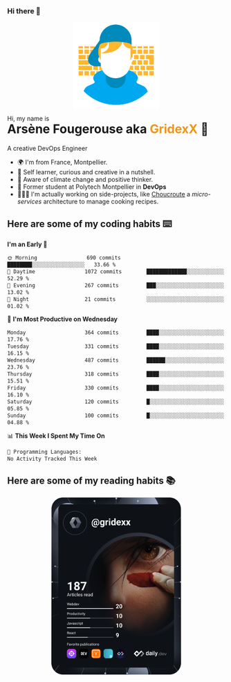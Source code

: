 ### Hi there 👋

<!--
**GridexX/gridexx** is a ✨ _special_ ✨ repository because its `README.md` (this file) appears on your GitHub profile.

Here are some ideas to get you started:

- 🔭 I’m currently working on ...
- 🌱 I’m currently learning ...
- 👯 I’m looking to collaborate on ...
- 🤔 I’m looking for help with ...
- 💬 Ask me about ...
- 📫 How to reach me: ...
- 😄 Pronouns: ...
- ⚡ Fun fact: ...
-->


<!-- Header -->
<div align="center">
  <img align="center" src="./images/user_profile.png" width="200">
</div>
<p>Hi, my name is</p> 
<h1 style="margin-top:-15px">Arsène Fougerouse aka <span style="color:#ef961a">GridexX</span> 👋</h1>

A creative DevOps Engineer

- 🌍 I'm from France, Montpellier.
- 🎨 Self learner, curious and creative in a nutshell. 
- 🌱 Aware of climate change and positive thinker.
- 📕 Former student at Polytech Montpellier in **DevOps**
- 👨🏻‍💻 I'm actually working on side-projects, like [Choucroute](https://github.com/houcroute-orga) a *micro-services* architecture to manage cooking recipes.


## Here are some of my coding habits ⌨️

<!-- Add a section about tech and Ops stack
  Like this one : https://github.com/Xanthus58#-tech-stack
-->
<!--START_SECTION:waka-->
**I'm an Early 🐤** 

```text
🌞 Morning                690 commits         ████████░░░░░░░░░░░░░░░░░   33.66 % 
🌆 Daytime                1072 commits        █████████████░░░░░░░░░░░░   52.29 % 
🌃 Evening                267 commits         ███░░░░░░░░░░░░░░░░░░░░░░   13.02 % 
🌙 Night                  21 commits          ░░░░░░░░░░░░░░░░░░░░░░░░░   01.02 % 
```
📅 **I'm Most Productive on Wednesday** 

```text
Monday                   364 commits         ████░░░░░░░░░░░░░░░░░░░░░   17.76 % 
Tuesday                  331 commits         ████░░░░░░░░░░░░░░░░░░░░░   16.15 % 
Wednesday                487 commits         ██████░░░░░░░░░░░░░░░░░░░   23.76 % 
Thursday                 318 commits         ████░░░░░░░░░░░░░░░░░░░░░   15.51 % 
Friday                   330 commits         ████░░░░░░░░░░░░░░░░░░░░░   16.10 % 
Saturday                 120 commits         █░░░░░░░░░░░░░░░░░░░░░░░░   05.85 % 
Sunday                   100 commits         █░░░░░░░░░░░░░░░░░░░░░░░░   04.88 % 
```


📊 **This Week I Spent My Time On** 

```text
💬 Programming Languages: 
No Activity Tracked This Week
```


<!--END_SECTION:waka-->

## Here are some of my reading habits 📚
<div  align="center">
  <img src="./images/devcard.svg" width="300">
</div>
